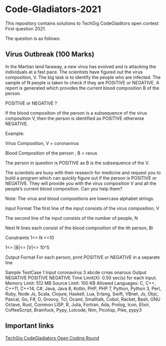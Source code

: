 # Code-Gladiators-2021
This repository contains solutions to TechGig CodeGladitors open contest First question 2021.

The question is as follows:

## Virus Outbreak (100 Marks)
In the Martian land faraway, a new virus has evolved and is attacking the individuals at a fast pace. The scientists have figured out the virus composition, V. The big task is to identify the people who are infected. The sample of N people is taken to check if they are POSITIVE or NEGATIVE. A report is generated which provides the current blood composition B of the person. 


POSITIVE or NEGATIVE ?

If the blood composition of the person is a subsequence of the virus composition V, then the person is identified as POSITIVE otherwise NEGATIVE.


Example:

Virus Composition, V = coronavirus

Blood Composition of the person , B = ravus


The person in question is POSITIVE as B is the subsequence of the V. 

 

The scientists are busy with their research for medicine and request you to build a program which can quickly figure out if the person is POSITIVE or NEGATIVE. They will provide you with the virus composition V and all the people’s current blood composition. Can you help them?


Note: The virus and blood compositions are lowercase alphabet strings.

Input Format
The first line of the input consists of the virus composition, V

The second line of he input consists of the number of people, N

Next N lines each consist of the blood composition of the ith person, Bi




Constraints
1<= N <=10

1<= |B|<= |V|<= 10^5



Output Format
For each person, print POSITIVE or NEGATIVE in a separate line

Sample TestCase 1
Input
coronavirus
3
abcde
crnas
onarous
Output
NEGATIVE
POSITIVE
NEGATIVE
Time Limit(X):
0.50 sec(s) for each input.
Memory Limit:
512 MB
Source Limit:
100 KB
Allowed Languages:
C, C++, C++11, C++14, C#, Java, Java 8, Kotlin, PHP, PHP 7, Python, Python 3, Perl, Ruby, Node Js, Scala, Clojure, Haskell, Lua, Erlang, Swift, VBnet, Js, Objc, Pascal, Go, F#, D, Groovy, Tcl, Ocaml, Smalltalk, Cobol, Racket, Bash, GNU Octave, Rust, Common LISP, R, Julia, Fortran, Ada, Prolog, Icon, Elixir, CoffeeScript, Brainfuck, Pypy, Lolcode, Nim, Picolisp, Pike, pypy3

## Important links

[TechGig CodeGladiators Open Coding Round](https://www.techgig.com/tg_banner_click.php?url=https%3A%2F%2Fwww.techgig.com%2Fcodegladiators%2Fopencontest%3Fsolve%3D1%26sourcetype%3Dspliderbanner%26banner_id%3D599%26banner_name%3DTG+Team+Splider+Banner%26banner_src%3Dclick_url_tracking)
